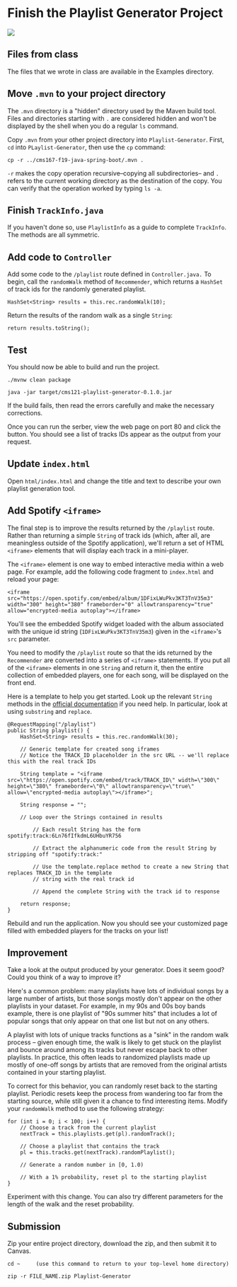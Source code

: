 # Finish the Playlist Generator Project

<img src="https://upload.wikimedia.org/wikipedia/en/c/c8/Carly_Rae_Jepsen_-_I_Really_Like_You.png" wdith="100%" />

## Files from class

The files that we wrote in class are available in the Examples directory.

## Move `.mvn` to your project directory

The `.mvn` directory is a "hidden" directory used by the Maven build tool. Files and directories starting with `.` are considered hidden and won't be displayed by the shell when you do a regular `ls` command.

Copy `.mvn` from your other project directory into `Playlist-Generator`. First, `cd` into `PLaylist-Generator`, then use the `cp` command:

```
cp -r ../cms167-f19-java-spring-boot/.mvn .
```

`-r` makes the copy operation recursive&ndash;copying all subdirectories&ndash; and `.` refers to the current working directory as the destination of the copy. You can verify that the operation worked by typing `ls -a`.


## Finish `TrackInfo.java`

If you haven't done so, use `PlaylistInfo` as a guide to complete `TrackInfo`. The methods are all symmetric.


## Add code to `Controller`

Add some code to the `/playlist` route defined in `Controller.java.` To begin, call the `randomWalk` method of `Recommender`, which returns a `HashSet` of track ids for the randomly generated playlist.

```
HashSet<String> results = this.rec.randomWalk(10);
```

Return the results of the random walk as a single `String`:

```
return results.toString();
```


## Test

You should now be able to build and run the project.

```
./mvnw clean package

java -jar target/cms121-playlist-generator-0.1.0.jar
```

If the build fails, then read the errors carefully and make the necessary corrections.

Once you can run the serber, view the web page on port 80 and click the button. You should see a list of tracks IDs appear as the output from your request.

## Update `index.html`

Open `html/index.html` and change the title and text to describe your own playlist generation tool.

## Add Spotify `<iframe>`

The final step is to improve the results returned by the `/playlist` route. Rather than returning a simple `String` of track ids (which, after all, are meaningless outside of the Spotify application), we'll return a set of HTML `<iframe>` elements that will display each track in a mini-player.

The `<iframe>` element is one way to embed interactive media within a web page. For example, add the following code fragment to `index.html` and reload your page:

```
<iframe src="https://open.spotify.com/embed/album/1DFixLWuPkv3KT3TnV35m3" width="300" height="380" frameborder="0" allowtransparency="true" allow="encrypted-media autoplay"></iframe>
```

You'll see the embedded Spotify widget loaded with the album associated with the unique id string (`1DFixLWuPkv3KT3TnV35m3`) given in the `<iframe>`'s `src` parameter.

You need to modify the `/playlist` route so that the ids returned by the `Recommender` are converted into a series of `<iframe>` statements. If you put all of the `<iframe>` elements in one `String` and return it, then the entire collection of embedded players, one for each song, will be displayed on the front end.

Here is a template to help you get started. Look up the relevant `String` methods in the [official documentation](https://docs.oracle.com/javase/7/docs/api/java/lang/String.html) if you need help. In particular, look at using `substring` and `replace`.

```
@RequestMapping("/playlist")
public String playlist() {
    HashSet<String> results = this.rec.randomWalk(30);

    // Generic template for created song iframes
    // Notice the TRACK_ID placeholder in the src URL -- we'll replace this with the real track IDs

    String template = "<iframe src=\"https://open.spotify.com/embed/track/TRACK_ID\" width=\"300\" height=\"380\" frameborder=\"0\" allowtransparency=\"true\" allow=\"encrypted-media autoplay\"></iframe>";

    String response = "";

    // Loop over the Strings contained in results

        // Each result String has the form spotify:track:6Ln76fIfkdmL6UHbuYR756

        // Extract the alphanumeric code from the result String by stripping off "spotify:track:"

        // Use the template.replace method to create a new String that replaces TRACK_ID in the template
        // string with the real track id

        // Append the complete String with the track id to response

    return response;
}

```

Rebuild and run the application. Now you should see your customized page filled with embedded players for the tracks on your list!

## Improvement

Take a look at the output produced by your generator. Does it seem good? Could you think of a way to improve it?

Here's a common problem: many playlists have lots of individual songs by a large number of artists, but those songs mostly don't appear on the other playlists in your dataset. For example, in my 90s and 00s boy bands example, there is one playlist of "90s summer hits" that includes a lot of popular songs that only appear on that one list but not on any others.

A playlist with lots of unique tracks functions as a "sink" in the random walk process &ndash; given enough time, the walk is likely to get stuck on the playlist and bounce around among its tracks but never escape back to other playlists. In practice, this often leads to randomized playlists made up mostly of one-off songs by artists that are removed from the original artists contained in your starting playlist.

To correct for this behavior, you can randomly reset back to the starting playlist. Periodic resets keep the process from wandering too far from the starting source, while still given it a chance to find interesting items. Modify your `randomWalk` method to use the following strategy:

```
for (int i = 0; i < 100; i++) {
    // Choose a track from the current playlist
    nextTrack = this.playlists.get(pl).randomTrack();

    // Choose a playlist that contains the track
    pl = this.tracks.get(nextTrack).randomPlaylist();
    
    // Generate a random number in [0, 1.0)
    
    // With a 1% probability, reset pl to the starting playlist
}
```

Experiment with this change. You can also try different parameters for the length of the walk and the reset probability.


## Submission

Zip your entire project directory, download the zip, and then submit it to Canvas.

```
cd ~     (use this command to return to your top-level home directory)

zip -r FILE_NAME.zip Playlist-Generator
```

